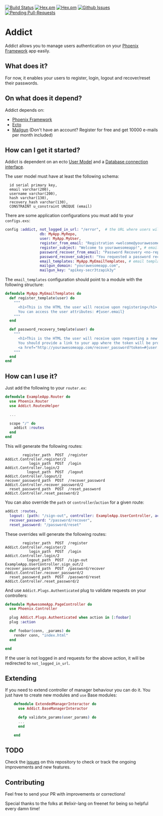 [![Build Status](https://travis-ci.org/trenpixster/addict.svg)](https://travis-ci.org/trenpixster/addict) [![Hex.pm](http://img.shields.io/hexpm/v/addict.svg)](https://hex.pm/packages/addict) [![Hex.pm](http://img.shields.io/hexpm/dt/addict.svg)](https://hex.pm/packages/addict)
  [![Github Issues](http://githubbadges.herokuapp.com/trenpixster/addict/issues.svg)](https://github.com/trenpixster/addict/issues)
  [![Pending Pull-Requests](http://githubbadges.herokuapp.com/trenpixster/addict/pulls.svg)](https://github.com/trenpixster/addict/pulls)

# Addict

Addict allows you to manage users authentication on your [Phoenix Framework](http://www.phoenixframework.org) app easily.

## What does it?
For now, it enables your users to register, login, logout and recover/reset their passwords.

## On what does it depend?
Addict depends on:
- [Phoenix Framework](http://www.phoenixframework.org)
- [Ecto](https://github.com/elixir-lang/ecto)
- [Mailgun](https://mailgun.com) (Don't have an account? Register for free and get 10000 e-mails per month included)

## How can I get it started?

Addict is dependent on an ecto [User Model](https://github.com/elixir-lang/ecto/blob/master/examples/simple/lib/simple.ex#L18) and a [Database connection interface](https://github.com/elixir-lang/ecto/blob/master/examples/simple/lib/simple.ex#L12).

The user model must have at least the following schema:
```
  id serial primary key,
  email varchar(200),
  username varchar(200),
  hash varchar(130),
  recovery_hash varchar(130),
  CONSTRAINT u_constraint UNIQUE (email)
```

There are some application configurations you must add to your `configs.exs`:

```elixir
config :addict, not_logged_in_url: "/error",  # the URL where users will be redirected to
                db: MyApp.MyRepo,
                user: MyApp.MyUser,
                register_from_email: "Registration <welcome@yourawesomeapp.com>", # email registered users will receive from address
                register_subject: "Welcome to yourawesomeapp!", # email registered users will receive subject
                password_recover_from_email: "Password Recovery <no-reply@yourawesomeapp.com>",
                password_recover_subject: "You requested a password recovery link",
                email_templates: MyApp.MyEmailTemplates, # email templates for sending e-mails, more on this further down
                mailgun_domain: "yourawesomeapp.com",
                mailgun_key: "apikey-secr3tzapik3y"
```

The `email_templates` configuration should point to a module with the following structure:
```elixir
defmodule MyApp.MyEmailTemplates do
  def register_template(user) do
    """
      <h1>This is the HTML the user will receive upon registering</h1>
      You can access the user attributes: #{user.email}
    """
  end

  def password_recovery_template(user) do
    """
      <h1>This is the HTML the user will receive upon requesting a new password</h1>
      You should provide a link to your app where the token will be processed:
      <a href="http://yourawesomeapp.com/recover_password?token=#{user.recovery_hash}">like this</a>
    """
  end
end
```

## How can I use it?
Just add the following to your `router.ex`:

```elixir
defmodule ExampleApp.Router do
  use Phoenix.Router
  use Addict.RoutesHelper

  ...

  scope "/" do
    addict :routes
  end
end
```

This will generate the following routes:

```
        register_path  POST  /register          Addict.Controller.register/2
           login_path  POST  /login             Addict.Controller.login/2
          logout_path  POST  /logout            Addict.Controller.logout/2
recover_password_path  POST  /recover_password  Addict.Controller.recover_password/2
  reset_password_path  POST  /reset_password    Addict.Controller.reset_password/2
```

You can also override the `path` or `controller`/`action` for a given route:

```elixir
addict :routes,
  logout: [path: "/sign-out", controller: ExampleApp.UserController, action: :sign_out],
  recover_password: "/password/recover",
  reset_password: "/password/reset"
```

These overrides will generate the following routes:

```
        register_path  POST  /register          Addict.Controller.register/2
           login_path  POST  /login             Addict.Controller.login/2
          logout_path  POST  /sign-out          ExampleApp.UserController.sign_out/2
recover_password_path  POST  /password/recover  Addict.Controller.recover_password/2
  reset_password_path  POST  /password/reset    Addict.Controller.reset_password/2
```

And use `Addict.Plugs.Authenticated` plug to validate requests on your controllers:
```elixir
defmodule MyAwesomeApp.PageController do
  use Phoenix.Controller

  plug Addict.Plugs.Authenticated when action in [:foobar]
  plug :action

  def foobar(conn, _params) do
    render conn, "index.html"
  end

end
```

If the user is not logged in and requests for the above action, it will be redirected to `not_logged_in_url`.

## Extending

If you need to extend controller of manager behaviour you can do it. You just have to create new modules and `use` Base modules:

```elixir
    defmodule ExtendedManagerInteractor do
      use Addict.BaseManagerInteractor

      defp validate_params(user_params) do
      ...
      end

    end
```


## TODO
Check the [issues](https://github.com/trenpixster/addict/issues) on this repository to check or track the ongoing improvements and new features.

## Contributing

Feel free to send your PR with improvements or corrections!

Special thanks to the folks at #elixir-lang on freenet for being so helpful every damn time!
